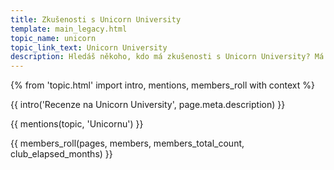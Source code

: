 ```yaml
---
title: Zkušenosti s Unicorn University
template: main_legacy.html
topic_name: unicorn
topic_link_text: Unicorn University
description: Hledáš někoho, kdo má zkušenosti s Unicorn University? Má smysl hlásit se k nim? Jak moc je to pouze o technologiích firmy Unicorn? Jak je to s kurzem Hatchery, po kterém ti mohou nabídnout práci? Jaký typ otázek můžeš čekat na jejich testech?
---
```

{% from 'topic.html' import intro, mentions, members_roll with context %}

{{ intro('Recenze na Unicorn University', page.meta.description) }}

{{ mentions(topic, 'Unicornu') }}

{{ members_roll(pages, members, members_total_count, club_elapsed_months) }}
